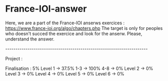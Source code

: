 # France-IOI-answer
Here, we are a part of the France-IOI anserws exercices : https://www.france-ioi.org/algo/chapters.php
The target is only for peoples who doesn't succed the exercice and look for the anserw. Please, understand the answer.

_----------_----------_----------_----------_----------_----------_----------_

Project :

Finalisation : 5%
Level 1 -> 37.5%
  1-3 -> 100%
  4-8 -> 0%
Level 2 -> 0%
Level 3 -> 0%
Level 4 -> 0%
Level 5 -> 0%
Level 6 -> 0%
